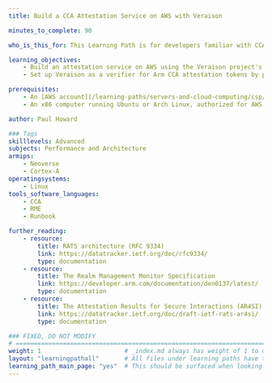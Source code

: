 ```yaml
---
title: Build a CCA Attestation Service on AWS with Veraison

minutes_to_complete: 90

who_is_this_for: This Learning Path is for developers familiar with CCA attestation and the Veraison project. You'll learn how to deploy a scalable CCA attestation verifier service on AWS.

learning_objectives:
    - Build an attestation service on AWS using the Veraison project's components.
    - Set up Veraison as a verifier for Arm CCA attestation tokens by provisioning CCA platform endorsements.

prerequisites:
    - An [AWS account](/learning-paths/servers-and-cloud-computing/csp/aws/) with access to AWS services.
    - An x86 computer running Ubuntu or Arch Linux, authorized for AWS access. If you're using another build environment, you'll need to configure the toolchains for cross-compilation.

author: Paul Howard

### Tags
skilllevels: Advanced
subjects: Performance and Architecture
armips:
    - Neoverse
    - Cortex-A
operatingsystems:
    - Linux
tools_software_languages:
    - CCA
    - RME
    - Runbook

further_reading:
    - resource:
        title: RATS architecture (RFC 9334) 
        link: https://datatracker.ietf.org/doc/rfc9334/
        type: documentation
    - resource:
        title: The Realm Management Monitor Specification
        link: https://developer.arm.com/documentation/den0137/latest/
        type: documentation
    - resource:
        title: The Attestation Results for Secure Interactions (AR4SI) 
        link: https://datatracker.ietf.org/doc/draft-ietf-rats-ar4si/
        type: documentation

### FIXED, DO NOT MODIFY
# ================================================================================
weight: 1                       # _index.md always has weight of 1 to order correctly
layout: "learningpathall"       # All files under learning paths have this same wrapper
learning_path_main_page: "yes"  # This should be surfaced when looking for related content. Only set for _index.md of learning path content.
---
```

